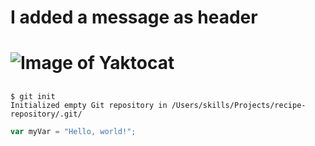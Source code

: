# I added a message as header
# ![Image of Yaktocat](https://octodex.github.com/images/yaktocat.png)
##
```
$ git init
Initialized empty Git repository in /Users/skills/Projects/recipe-repository/.git/
```

``` javascript
var myVar = "Hello, world!";
```
